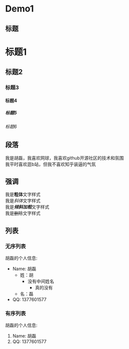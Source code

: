 # Demo1

## 标题

# 标题1
## 标题2
### 标题3
#### 标题4
##### 标题5
###### 标题6

## 段落

我是胡磊，我喜欢网球，我喜欢github开源社区的技术和氛围  
我平时喜欢逛b站，但我不喜欢知乎装逼的气氛

## 强调

我是**粗体**文字样式  
我是*斜体*文字样式  
我是***倾斜加粗***文字样式  
我是~~删除~~文字样式

## 列表

### 无序列表

胡磊的个人信息:
- Name: 胡磊
  - 姓：胡
    - 没有中间姓名
	  - 真的没有
  - 名：磊
- QQ: 1377601577

### 有序列表

胡磊的个人信息:
1. Name: 胡磊
2. QQ: 1377601577
 